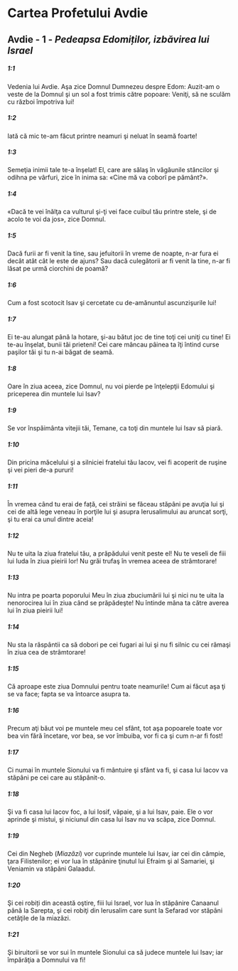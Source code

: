 # Cartea Profetului Avdie

## Avdie - 1 - *Pedeapsa Edomiților, izbăvirea lui Israel*

##### 1:1
Vedenia lui Avdie. Aşa zice Domnul Dumnezeu despre Edom: Auzit-am o veste de la Domnul şi un sol a fost trimis către popoare: Veniţi, să ne sculăm cu război împotriva lui!

##### 1:2
Iată că mic te-am făcut printre neamuri şi neluat în seamă foarte!

##### 1:3
Semeţia inimii tale te-a înşelat! El, care are sălaş în văgăunile stâncilor şi odihna pe vârfuri, zice în inima sa: «Cine mă va coborî pe pământ?».

##### 1:4
«Dacă te vei înălţa ca vulturul şi-ţi vei face cuibul tău printre stele, şi de acolo te voi da jos», zice Domnul.

##### 1:5
Dacă furii ar fi venit la tine, sau jefuitorii în vreme de noapte, n-ar fura ei decât atât cât le este de ajuns? Sau dacă culegătorii ar fi venit la tine, n-ar fi lăsat pe urmă ciorchini de poamă?

##### 1:6
Cum a fost scotocit Isav şi cercetate cu de-amănuntul ascunzişurile lui!

##### 1:7
Ei te-au alungat până la hotare, şi-au bătut joc de tine toţi cei uniţi cu tine! Ei te-au înşelat, bunii tăi prieteni! Cei care mâncau pâinea ta îţi întind curse paşilor tăi şi tu n-ai băgat de seamă.

##### 1:8
Oare în ziua aceea, zice Domnul, nu voi pierde pe înţelepţii Edomului şi priceperea din muntele lui Isav?

##### 1:9
Se vor înspăimânta vitejii tăi, Temane, ca toţi din muntele lui Isav să piară.

##### 1:10
Din pricina măcelului şi a silniciei fratelui tău Iacov, vei fi acoperit de ruşine şi vei pieri de-a pururi!

##### 1:11
În vremea când tu erai de față, cei străini se făceau stăpâni pe avuţia lui şi cei de altă lege veneau în porţile lui şi asupra Ierusalimului au aruncat sorţi, şi tu erai ca unul dintre aceia!

##### 1:12
Nu te uita la ziua fratelui tău, a prăpădului venit peste el! Nu te veseli de fiii lui Iuda în ziua pieirii lor! Nu grăi trufaş în vremea aceea de strâmtorare!

##### 1:13
Nu intra pe poarta poporului Meu în ziua zbuciumării lui şi nici nu te uita la nenorocirea lui în ziua când se prăpădeşte! Nu întinde mâna ta către averea lui în ziua pieirii lui!

##### 1:14
Nu sta la răspântii ca să dobori pe cei fugari ai lui şi nu fi silnic cu cei rămaşi în ziua cea de strâmtorare!

##### 1:15
Că aproape este ziua Domnului pentru toate neamurile! Cum ai făcut aşa ţi se va face; fapta se va întoarce asupra ta.

##### 1:16
Precum aţi băut voi pe muntele meu cel sfânt, tot aşa popoarele toate vor bea vin fără încetare, vor bea, se vor îmbuiba, vor fi ca şi cum n-ar fi fost!

##### 1:17
Ci numai în muntele Sionului va fi mântuire şi sfânt va fi, şi casa lui Iacov va stăpâni pe cei care au stăpânit-o.

##### 1:18
Şi va fi casa lui Iacov foc, a lui Iosif, văpaie, şi a lui Isav, paie. Ele o vor aprinde şi mistui, şi niciunul din casa lui Isav nu va scăpa, zice Domnul.

##### 1:19
Cei din Negheb (*Miazăzi*) vor cuprinde muntele lui Isav, iar cei din câmpie, ţara Filistenilor; ei vor lua în stăpânire ţinutul lui Efraim şi al Samariei, şi Veniamin va stăpâni Galaadul.

##### 1:20
Şi cei robiți din această oştire, fiii lui Israel, vor lua în stăpânire Canaanul până la Sarepta, şi cei robiţi din Ierusalim care sunt la Sefarad vor stăpâni cetăţile de la miazăzi.

##### 1:21
Şi biruitorii se vor sui în muntele Sionului ca să judece muntele lui Isav; iar împărăţia a Domnului va fi!

